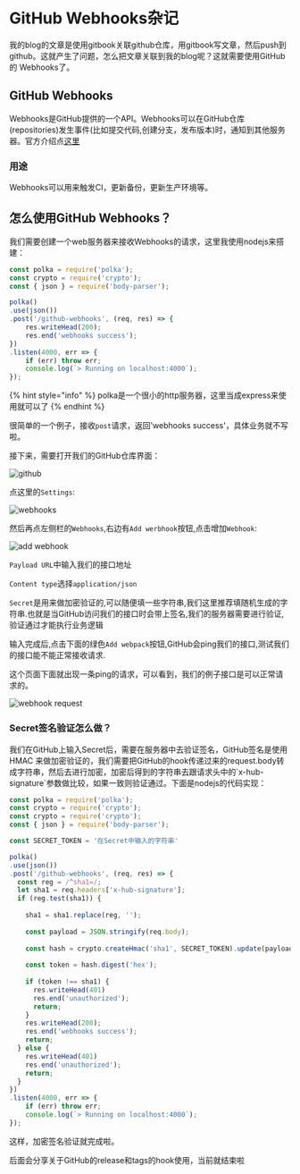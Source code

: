 # GitHub Webhooks杂记

我的blog的文章是使用gitbook关联github仓库，用gitbook写文章，然后push到github。这就产生了问题，怎么把文章关联到我的blog呢？这就需要使用GitHub的 Webhooks了。

## GitHub  Webhooks

Webhooks是GitHub提供的一个API。Webhooks可以在GitHub仓库\(repositories\)发生事件\(比如提交代码,创建分支，发布版本\)时，通知到其他服务器。官方介绍点[这里](https://help.github.com/en/articles/about-webhooks)

### 用途

Webhooks可以用来触发CI，更新备份，更新生产环境等。

## 怎么使用GitHub  Webhooks？

我们需要创建一个web服务器来接收Webhooks的请求，这里我使用nodejs来搭建：

```javascript
const polka = require('polka');
const crypto = require('crypto');
const { json } = require('body-parser');

polka()
.use(json())
.post('/github-webhooks', (req, res) => {
    res.writeHead(200);
    res.end('webhooks success');
})
.listen(4000, err => {
    if (err) throw err;
    console.log(`> Running on localhost:4000`);
});
```

{% hint style="info" %}
polka是一个很小的http服务器，这里当成express来使用就可以了
{% endhint %}

很简单的一个例子，接收`post`请求，返回'webhooks success'，具体业务就不写啦。

接下来，需要打开我们的GitHub仓库界面：



![github](http://pudiuxgrk.bkt.clouddn.com/notes.png)

点这里的`Settings`:



![webhooks](http://pudiuxgrk.bkt.clouddn.com/webhooks.png)

然后再点左侧栏的`Webhooks`,右边有`Add werbhook`按钮,点击增加`Webhook`:



![add webhook](http://pudiuxgrk.bkt.clouddn.com/webhook1.png)

`Payload URL`中输入我们的接口地址

`Content type`选择`application/json`

`Secret`是用来做加密验证的,可以随便填一些字符串,我们这里推荐填随机生成的字符串.也就是当GitHub访问我们的接口时会带上签名,我们的服务器需要进行验证,验证通过才能执行业务逻辑

输入完成后,点击下面的绿色`Add webpack`按钮,GitHub会ping我们的接口,测试我们的接口能不能正常接收请求.

这个页面下面就出现一条ping的请求，可以看到，我们的例子接口是可以正常请求的。

![webhook request](http://pudiuxgrk.bkt.clouddn.com/webhook-success.png)

### Secret签名验证怎么做？

我们在GitHub上输入Secret后，需要在服务器中去验证签名，GitHub签名是使用 HMAC 来做加密验证的，我们需要把GitHub的hook传递过来的request.body转成字符串，然后去进行加密，加密后得到的字符串去跟请求头中的\`x-hub-signature\`参数做比较，如果一致则验证通过。下面是nodejs的代码实现：

```javascript
const polka = require('polka');
const crypto = require('crypto');
const crypto = require('crypto');
const { json } = require('body-parser');

const SECRET_TOKEN = '在Secret中输入的字符串'

polka()
.use(json())
.post('/github-webhooks', (req, res) => {
  const reg = /^sha1=/;
  let sha1 = req.headers['x-hub-signature'];
  if (reg.test(sha1)) {
  
    sha1 = sha1.replace(reg, '');
  
    const payload = JSON.stringify(req.body);
  
    const hash = crypto.createHmac('sha1', SECRET_TOKEN).update(payload);
  
    const token = hash.digest('hex');
  
    if (token !== sha1) {
      res.writeHead(401)
      res.end('unauthorized');
      return;
    }
    res.writeHead(200);
    res.end('webhooks success');
    return;
  } else {
    res.writeHead(401)
    res.end('unauthorized');
    return;
  }
})
.listen(4000, err => {
    if (err) throw err;
    console.log(`> Running on localhost:4000`);
});
```

这样，加密签名验证就完成啦。

后面会分享关于GitHub的release和tags的hook使用，当前就结束啦



